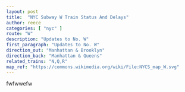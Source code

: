 ```yaml
---
layout: post
title:  "NYC Subway W Train Status And Delays"
author: reece
categories: [ "nyc" ]
route: "W"
description: "Updates to No. W"
first_paragraph: "Updates to No. W"
direction_out: "Manhattan & Brooklyn"
direction_back: "Manhattan & Queens"
related_trains: "N,Q,R"
map_ref: "https://commons.wikimedia.org/wiki/File:NYCS_map_W.svg"
---
```


fwfwwefw

